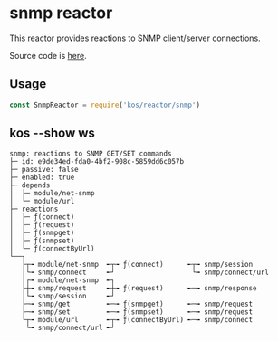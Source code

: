 # snmp reactor

This reactor provides reactions to SNMP client/server connections.

Source code is [here](./snmp.js).

## Usage

```js
const SnmpReactor = require('kos/reactor/snmp')
```

## kos --show ws

```
snmp: reactions to SNMP GET/SET commands
├─ id: e9de34ed-fda0-4bf2-908c-5859dd6c057b
├─ passive: false
├─ enabled: true
├─ depends
│  ├─ module/net-snmp
│  └─ module/url
├─ reactions
│  ├─ ƒ(connect)
│  ├─ ƒ(request)
│  ├─ ƒ(snmpget)
│  ├─ ƒ(snmpset)
│  └─ ƒ(connectByUrl)
└──┐
   ├┬╼ module/net-snmp  ╾┬╼ ƒ(connect)      ╾┬╼ snmp/session
   │└╼ snmp/connect     ╾┘                   └╼ snmp/connect/url
   │┌╼ module/net-snmp  ╾┐
   ├┼╼ snmp/request     ╾┼╼ ƒ(request)      ╾─╼ snmp/response
   │└╼ snmp/session     ╾┘
   ├─╼ snmp/get         ╾─╼ ƒ(snmpget)      ╾─╼ snmp/request
   ├─╼ snmp/set         ╾─╼ ƒ(snmpset)      ╾─╼ snmp/request
   └┬╼ module/url       ╾┬╼ ƒ(connectByUrl) ╾─╼ snmp/connect
    └╼ snmp/connect/url ╾┘
```
